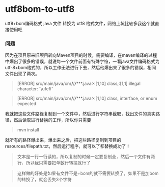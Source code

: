 # utf8bom-to-utf8
utf8+bom编码格式 java 文件 转换为 utf8 格式文件，网络上坑比较多我这个就直接使用吧

### 问题
因为在项目原来旧项目转向Maven项目的时候，需要编译，在maven编译的过程中爆出了很多的错误，就说每一个文件前面有特殊字符，一看java文件编码格式为utf-8+bom格式的，所以工作无法进行下去，然后他爆出来了很多的错误，相同文件出现了两次。

> [ERROR] src/main/java/cn/**/**/***/******.java&gt;:[1,10] class;:[1,1] illegal character: '\ufeff'

> [ERROR] src/main/java/cn/**/**/***/******.java&gt;:[1,10] class, interface, or enum expected

我就把这些文件路径复制到一个文件中，然后进行字符串截取，找出文件的真实路径，然后读取进行替换的工作，所以你只需要

> mvn install

就所有的路径爆出来，爆出来之后，把这些路径复制到项目的resources/filepath.txt，然后运行程序，就可以了都替换成功了！

> 文本是一行一行读的，所以复制的时候一定要复制全，然后一个文件有两行，所以我只需要把单数行转换就行了

> 这样做的好处是如果有文件不是+bom的就不需要转换了，如果不是加bom的转换了，就会丢失3个字符
